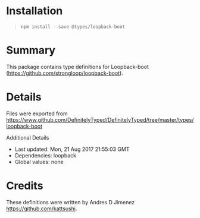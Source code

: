 # Installation
> `npm install --save @types/loopback-boot`

# Summary
This package contains type definitions for Loopback-boot (https://github.com/strongloop/loopback-boot).

# Details
Files were exported from https://www.github.com/DefinitelyTyped/DefinitelyTyped/tree/master/types/loopback-boot

Additional Details
 * Last updated: Mon, 21 Aug 2017 21:55:03 GMT
 * Dependencies: loopback
 * Global values: none

# Credits
These definitions were written by Andres D Jimenez <https://github.com/kattsushi>.

